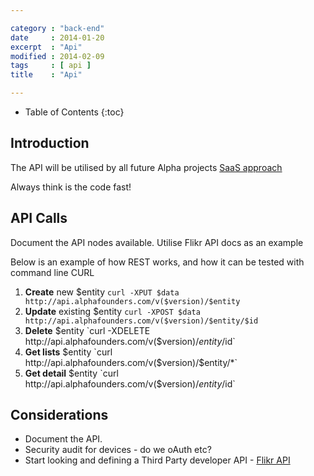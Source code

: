 ```yaml
---

category : "back-end"
date     : 2014-01-20
excerpt  : "Api"
modified : 2014-02-09
tags     : [ api ]
title    : "Api"

---
```


* Table of Contents
{:toc}

## Introduction

The API will be utilised by all future Alpha projects
[SaaS approach](http://en.wikipedia.org/wiki/Software_as_a_service)

Always think is the code fast!

## API Calls
Document the API nodes available. Utilise Flikr API docs as an example

Below is an example of how REST works, and how it can be tested with command line CURL

1. **Create** new $entity      `curl -XPUT $data http://api.alphafounders.com/v($version)/$entity`
2. **Update** existing $entity `curl -XPOST $data http://api.alphafounders.com/v($version)/$entity/$id`
3. **Delete** $entity          `curl -XDELETE http://api.alphafounders.com/v($version)/$entity/$id`
4. **Get lists** $entity       `curl http://api.alphafounders.com/v($version)/$entity/*`
5. **Get detail** $entity      `curl http://api.alphafounders.com/v($version)/$entity/$id`

## Considerations
* Document the API.
* Security audit for devices - do we oAuth etc?
* Start looking and defining a Third Party developer API - [Flikr API](http://www.flickr.com/services/api/)
